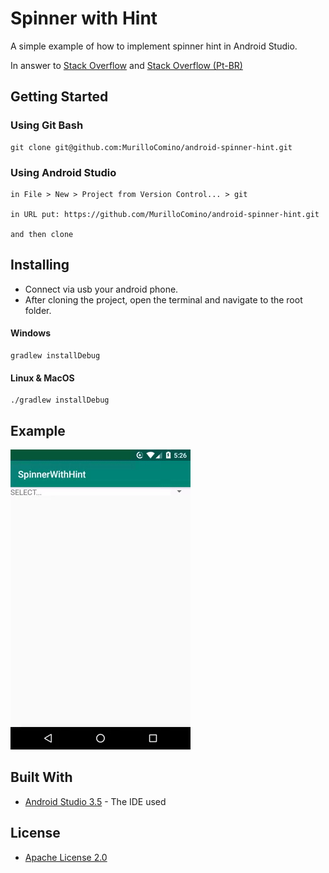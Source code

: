 # Spinner with Hint

A simple example of how to implement spinner hint in Android Studio.

In answer to [Stack Overflow](https://stackoverflow.com/a/53807755/10526030) and [Stack Overflow (Pt-BR)](https://pt.stackoverflow.com/a/351495/128573)

## Getting Started
### Using Git Bash
```
git clone git@github.com:MurilloComino/android-spinner-hint.git
```

### Using Android Studio
```
in File > New > Project from Version Control... > git

in URL put: https://github.com/MurilloComino/android-spinner-hint.git

and then clone
```

## Installing
* Connect via usb your android phone.
* After cloning the project, open the terminal and navigate to the root folder.

#### Windows
````
gradlew installDebug
````
#### Linux & MacOS
````
./gradlew installDebug
````

## Example
![](resources/1.gif)

## Built With

* [Android Studio 3.5](https://developer.android.com/studio) - The IDE used

## License

* [Apache License 2.0](LICENSE.md)